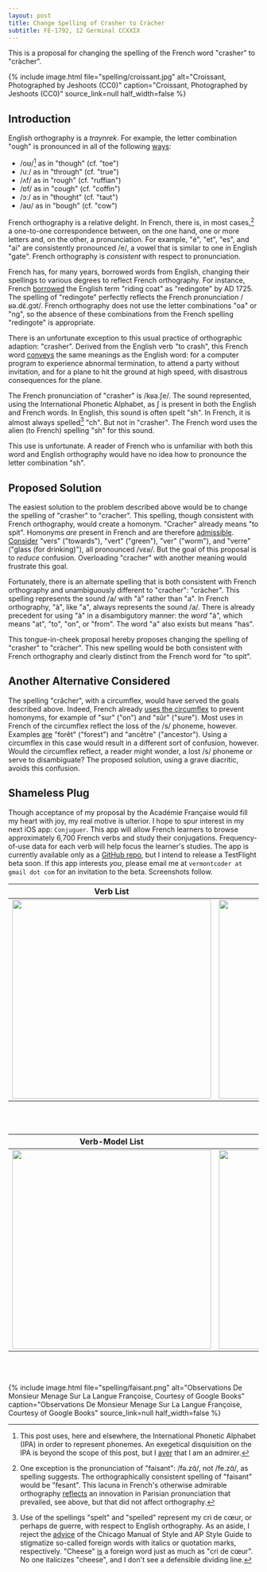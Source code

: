 ```yaml
---
layout: post
title: Change Spelling of Crasher to Cràcher
subtitle: FE-1792, 12 Germinal CCXXIX
---
```


This is a proposal for changing the spelling of the French word "crasher" to "cràcher".

<!--excerpt-->

{% include image.html
    file="spelling/croissant.jpg"
    alt="Croissant, Photographed by Jeshoots (CC0)"
    caption="Croissant, Photographed by Jeshoots (CC0)"
    source_link=null
    half_width=false
%}

## Introduction

English orthography is a _traynrek_. For example, the letter combination "ough" is pronounced in all of the following [ways](https://en.wikipedia.org/wiki/Ough_(orthography)):

* /oʊ/[^1] as in "though" (cf. "toe")
* /uː/ as in "through" (cf. "true")
* /ʌf/ as in "rough" (cf. "ruffian")
* /ɒf/ as in "cough" (cf. "coffin")
* /ɔː/ as in "thought" (cf. "taut")
* /aʊ/ as in "bough" (cf. "cow")

French orthography is a relative delight. In French, there is, in most cases,[^2] a one-to-one correspondence between, on the one hand, one or more letters and, on the other, a pronunciation. For example, "é", "et", "es", and "ai" are consistently pronounced /e/, a vowel that is similar to one in English "gate". French orthography is _consistent_ with respect to pronunciation.

French has, for many years, borrowed words from English, changing their spellings to various degrees to reflect French orthography. For instance, French [borrowed](https://www.cnrtl.fr/definition/redingote) the English term "riding coat" as "redingote" by AD 1725. The spelling of "redingote" perfectly reflects the French pronunciation  /ʁə.dɛ̃.ɡɔt/. French orthography does not use the letter combinations "oa" or "ng", so the absence of these combinations from the French spelling "redingote" is appropriate.

There is an unfortunate exception to this usual practice of orthographic adaption: "crasher". Derived from the English verb "to crash", this French word [conveys](https://fr.wiktionary.org/wiki/crasher) the same meanings as the English word: for a computer program to experience abnormal termination, to attend a party without invitation, and for a plane to hit the ground at high speed, with disastrous consequences for the plane.

The French pronunciation of "crasher" is /kʁa.ʃe/. The sound represented, using the International Phonetic Alphabet, as ʃ is present in both the English and French words. In English, this sound is often spelt "sh". In French, it is almost always spelled[^3] "ch". But not in "crasher". The French word uses the alien (to French) spelling "sh" for this sound.

This use is unfortunate. A reader of French who is unfamiliar with both this word and English orthography would have no idea how to pronounce the letter combination "sh". 

## Proposed Solution

The easiest solution to the problem described above would be to change the spelling of "crasher" to "cracher". This spelling, though consistent with French orthography, would create a homonym. "Cracher" already means "to spit". Homonyms _are_ present in French and are therefore [admissible](https://en.wiktionary.org/wiki/admissible). [Consider](https://fr.wikipedia.org/wiki/Homonymie#Exemples_en_français) "vers" ("towards"), "vert" ("green"), "ver" ("worm"), and "verre" ("glass (for drinking)"), all pronounced /vɛʁ/. But the goal of this proposal is to _reduce_ confusion. Overloading "cracher" with another meaning would frustrate this goal.

Fortunately, there is an alternate spelling that is both consistent with French orthography and unambiguously different to "cracher": "cràcher". This spelling represents the sound /a/ with "à" rather than "a". In French orthography, "à", like "a", always represents the sound /a/. There is already precedent for using "à" in a disambigutory manner: the _word_ "à", which means "at", "to", "on", or "from". The word "a" also exists but means "has".

This tongue-in-cheek proposal hereby proposes changing the spelling of "crasher" to "cràcher". This new spelling would be both consistent with French orthography and clearly distinct from the French word for "to spit".

## Another Alternative Considered

The spelling "crâcher", with a circumflex, would have served the goals described above. Indeed, French already [uses the circumflex](https://en.wikipedia.org/wiki/Circumflex_in_French) to prevent homonyms, for example of "sur" ("on") and "sûr" ("sure"). Most uses in French of the circumflex reflect the loss of the /s/ phoneme, however. Examples [are](https://en.wikipedia.org/wiki/Circumflex_in_French#Indication_of_a_lost_phoneme) "forêt" ("forest") and "ancêtre" ("ancestor"). Using a circumflex in this case would result in a different sort of confusion, however. Would the circumflex reflect, a reader might wonder, a lost /s/ phoneme or serve to disambiguate? The proposed solution, using a grave diacritic, avoids this confusion.

## Shameless Plug

Though acceptance of my proposal by the Académie Française would fill my heart with joy, my real motive is ulterior. I hope to spur interest in my next iOS app: `Conjuguer`. This app will allow French learners to browse approximately 6,700 French verbs and study their conjugations. Frequency-of-use data for each verb will help focus the learner's studies. The app is currently available only as a [GitHub repo](https://github.com/vermont42/Conjuguer), but I intend to release a TestFlight beta soon. If this app interests _you_, please email me at `vermontcoder at gmail dot com` for an invitation to the beta. Screenshots follow.


| Verb List | Verb |
| --- | --- |
| <img src="../../img/spelling/verbs.png" width="400" /> | <img src="../../img/spelling/verb.png" width="400" /> |

<br />
<br />

| Verb-Model List | Verb Model |
| --- | --- |
| <img src="../../img/spelling/models.png" width="400" /> | <img src="../../img/spelling/model.png" width="400" /> |

<br />
<br />

{% include image.html
    file="spelling/faisant.png"
    alt="Observations De Monsieur Menage Sur La Langue Françoise, Courtesy of Google Books"
    caption="Observations De Monsieur Menage Sur La Langue Françoise, Courtesy of Google Books"
    source_link=null
    half_width=false
%}

[^1]: This post uses, here and elsewhere, the International Phonetic Alphabet (IPA) in order to represent phonemes. An exegetical disquisition on the IPA is beyond the scope of this post, but I [aver](https://en.wiktionary.org/wiki/aver#Etymology_1) that I am an admirer.
[^2]: One exception is the pronunciation of "faisant": /fə.zɑ̃/, not /fe.zɑ̃/, as spelling suggests. The orthographically consistent spelling of "faisant" would be "fesant". This lacuna in French's otherwise admirable orthography [reflects](https://books.google.fr/books?id=UnRJjbQGTFEC&pg=PA292&lpg=PA292&dq=prononciation+%22faisant%22&source=bl&ots=z_-D3-28AE&sig=SMfsI42vSG2YuFAU8dMfoGFwTUg&hl=en&sa=X&ei=8du9UtXlI4a10QXT0ID4CQ&redir_esc=y#v=onepage&q=prononciation%20%22faisant%22&f=false) an innovation in Parisian pronunciation that prevailed, see above, but that did not affect orthography.
[^3]: Use of the spellings "spelt" and "spelled" represent my cri de cœur, or perhaps de guerre, with respect to English orthography. As an aside, I reject the [advice](https://jenniferorff.wordpress.com/tag/foreign-words/) of the Chicago Manual of Style and AP Style Guide to stigmatize so-called foreign words with italics or quotation marks, respectively. "Cheese" [is](https://en.wiktionary.org/wiki/cheese#Etymology_1) a foreign word just as much as "cri de cœur". No one italicizes "cheese", and I don't see a defensible dividing line.